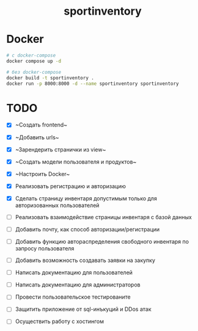 <div align="center">

# sportinventory
</div>

# Docker
```bash
# с docker-compose
docker compose up -d

# без docker-compose
docker build -t sportinventory .
docker run -p 8000:8000 -d --name sportinventory sportinventory
```

# TODO
- [x] ~Создать frontend~
- [x] ~Добавить urls~
- [x] ~Зарендерить странички из view~
- [x] ~Создать модели пользователя и продуктов~
- [x] ~Настроить Docker~
- [x] Реализовать регистрацию и авторизацию
- [x] Сделать страницу инвентаря допустимым только для авторизованных пользователей
- [ ] Реализовать взаимодействие страницы инвентаря с базой данных
- [ ] Добавить почту, как способ авторизации/регистрации
- [ ] Добавить функцию автораспределения свободного инвентаря по запросу пользователя
- [ ] Добавить возможность создавать заявки на закупку 
- [ ] Написать документацию для пользователей
- [ ] Написать документацию для администраторов
- [ ] Провести пользовательское тестированите
- [ ] Защитить приложение от sql-инъкуций и DDos атак
- [ ] Осуществить работу с хостингом

